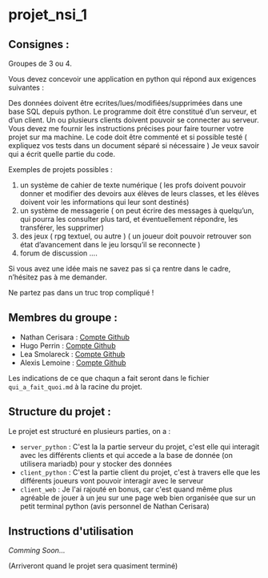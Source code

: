 # projet_nsi_1
 
## Consignes :

Groupes de 3 ou 4.

Vous devez concevoir une application en python qui répond aux exigences suivantes :

Des données doivent être ecrites/lues/modifiées/supprimées dans une base SQL depuis python.
Le programme doit être constitué d’un serveur, et d’un client. Un ou plusieurs clients doivent pouvoir se connecter au serveur.
Vous devez me fournir les instructions précises pour faire tourner votre projet sur ma machine.
Le code doit être commenté et si possible testé ( expliquez vos tests dans un document séparé si nécessaire )
Je veux savoir qui a écrit quelle partie du code.


Exemples de projets possibles :
1) un système de cahier de texte numérique ( les profs doivent pouvoir donner et modifier des devoirs aux élèves de leurs classes, et les élèves doivent voir les informations qui leur sont destinés)
2) un système de messagerie ( on peut écrire des messages à quelqu’un, qui pourra les consulter plus tard, et éventuellement répondre, les transférer, les supprimer)
3) des jeux ( rpg textuel, ou autre ) ( un joueur doit pouvoir retrouver son état d’avancement dans le jeu lorsqu’il se reconnecte )
4) forum de discussion 
....

Si vous avez une idée mais ne savez pas si ça rentre dans le cadre, n’hésitez pas à me demander.

Ne partez pas dans un truc trop compliqué !

## Membres du groupe : 
  
  - Nathan Cerisara : [Compte Github](https://github.com/nath54)
  - Hugo Perrin : [Compte Github](https://github.com/er1t-h)
  - Lea Smolareck : [Compte Github](https://github.com/AisuKetsueki)
  - Alexis Lemoine : [Compte Github](https://github.com/ExTer3012)

Les indications de ce que chaqun a fait seront dans le fichier `qui_a_fait_quoi.md` à la racine du projet.

## Structure du projet : 

Le projet est structuré en plusieurs parties, on a :
 
 - `server_python` : C'est la la partie serveur du projet, c'est elle qui interagit avec les différents clients et qui accede a la base de donnée (on utilisera mariadb) pour y stocker des données
 - `client_python` : C'est la partie client du projet, c'est à travers elle que les différents joueurs vont pouvoir interagir avec le serveur
 - `client_web` : Je l'ai rajouté en bonus, car c'est quand même plus agréable de jouer à un jeu sur une page web bien organisée que sur un petit terminal python (avis personnel de Nathan Cerisara)

## Instructions d'utilisation

*Comming Soon...*

(Arriveront quand le projet sera quasiment terminé)




